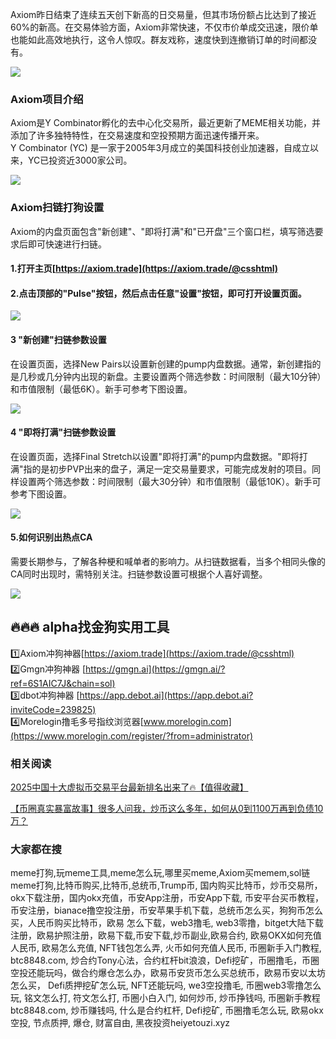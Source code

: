 Axiom昨日结束了连续五天创下新高的日交易量，但其市场份额占比达到了接近60%的新高。在交易体验方面，Axiom非常快速，不仅市价单成交迅速，限价单也能如此高效地执行，这令人惊叹。群友戏称，速度快到连撤销订单的时间都没有。

[![](https://307e939.webp.li/20250419111653650.png)](https://btc8848.com/top-10-exchanges)

### Axiom项目介绍
Axiom是Y Combinator孵化的去中心化交易所，最近更新了MEME相关功能，并添加了许多独特特性，在交易速度和空投预期方面迅速传播开来。  
Y Combinator (YC) 是一家于2005年3月成立的美国科技创业加速器，自成立以来，YC已投资近3000家公司。

[![](https://307e939.webp.li/20250419114513707.png)](https://btc8848.com/top-10-exchanges)

### Axiom扫链打狗设置
Axiom的内盘页面包含"新创建"、"即将打满"和"已开盘"三个窗口栏，填写筛选要求后即可快速进行扫链。

#### 1.打开主页[https://axiom.trade](https://axiom.trade/@csshtml)

#### 2.点击顶部的"Pulse"按钮，然后点击任意"设置"按钮，即可打开设置页面。

[![](https://307e939.webp.li/20250419114619067.png)](https://btc8848.com/top-10-exchanges)

#### 3 "新创建"扫链参数设置
在设置页面，选择New Pairs以设置新创建的pump内盘数据。通常，新创建指的是几秒或几分钟内出现的新盘。主要设置两个筛选参数：时间限制（最大10分钟）和市值限制（最低6K）。新手可参考下图设置。

[![](https://307e939.webp.li/axiom-04.png)](https://btc8848.com/top-10-exchanges)

#### 4 "即将打满"扫链参数设置
在设置页面，选择Final Stretch以设置"即将打满"的pump内盘数据。"即将打满"指的是初步PVP出来的盘子，满足一定交易量要求，可能完成发射的项目。同样设置两个筛选参数：时间限制（最大30分钟）和市值限制（最低10K）。新手可参考下图设置。

[![](https://307e939.webp.li/axiom-05.png)](https://btc8848.com/top-10-exchanges)

#### 5.如何识别出热点CA
需要长期参与，了解各种梗和喊单者的影响力。从扫链数据看，当多个相同头像的CA同时出现时，需特别关注。扫链参数设置可根据个人喜好调整。

[![](https://307e939.webp.li/GoP6R2waMAAaFJQ.jpeg)](https://btc8848.com/top-10-exchanges)

## 🔥🔥🔥 alpha找金狗实用工具
1️⃣Axiom冲狗神器[https://axiom.trade](https://axiom.trade/@csshtml)  
2️⃣Gmgn冲狗神器 [https://gmgn.ai](https://gmgn.ai/?ref=6S1AIC7J&chain=sol)  
3️⃣dbot冲狗神器 [https://app.debot.ai](https://app.debot.ai?inviteCode=239825)  
4️⃣Morelogin撸毛多号指纹浏览器[www.morelogin.com](https://www.morelogin.com/register/?from=administrator)  

### 相关阅读
[2025中国十大虚拟币交易平台最新排名出来了🔥【值得收藏】](https://btc8848.com/top-10-exchanges/)

[【币圈真实暴富故事】很多人问我，炒币这么多年，如何从0到1100万再到负债10万？](https://heiyetouzi.xyz/biquanstory001/)

### 大家都在搜
meme打狗,玩meme工具,meme怎么玩,哪里买meme,Axiom买memem,sol链meme打狗,比特币购买,比特币,总统币,Trump币, 国内购买比特币，炒币交易所，okx下载注册，国内okx充值，币安App注册，币安App下载, 币安平台买币教程，币安注册，bianace撸空投注册，币安苹果手机下载，总统币怎么买，狗狗币怎么买，人民币购买比特币，欧易 怎么下载，web3撸毛, web3零撸，bitget大陆下载注册，欧易护照注册，欧易下载,币安下载,炒币副业,欧易合约, 欧易OKX如何充值人民币, 欧易怎么充值, NFT钱包怎么弄, 火币如何充值人民币, 币圈新手入门教程, btc8848.com, 炒合约Tony心法，合约杠杆bit浪浪，Defi挖矿，币圈撸毛，币圈空投还能玩吗，做合约爆仓怎么办，欧易币安货币怎么买总统币，欧易币安以太坊怎么买， Defi质押挖矿怎么玩, NFT还能玩吗, we3空投撸毛, 币圈web3零撸怎么玩, 铭文怎么打, 符文怎么打, 币圈小白入门, 如何炒币, 炒币挣钱吗, 币圈新手教程btc8848.com, 炒币赚钱吗, 什么是合约杠杆, Defi挖矿, 币圈撸毛怎么玩, 欧易okx空投, 节点质押, 爆仓, 财富自由, 黑夜投资heiyetouzi.xyz